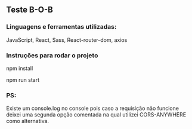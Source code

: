 ## Teste B-O-B 

### Linguagens e ferramentas utilizadas: 
JavaScript, React, Sass, React-router-dom, axios

### Instruções para rodar o projeto

npm install 

npm run start

### PS:

Existe um console.log no console pois caso a requisição não funcione deixei uma segunda opção comentada
na qual utilizei CORS-ANYWHERE como alternativa. 
